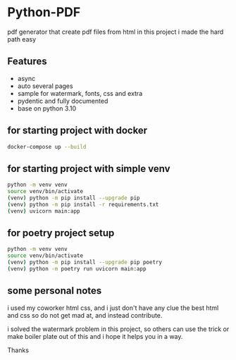 # Python-PDF

pdf generator that create pdf files from html
in this project i made the hard path easy

## Features

- async
- auto several pages
- sample for watermark, fonts, css and extra
- pydentic and fully documented
- base on python 3.10

## for starting project with docker

```bash
docker-compose up --build
```

## for starting project with simple venv

```bash
python -m venv venv
source venv/bin/activate
(venv) python -m pip install --upgrade pip
(venv) python -m pip install -r requirements.txt
(venv) uvicorn main:app
```

## for poetry project setup

```bash
python -m venv venv
source venv/bin/activate
(venv) python -m pip install --upgrade pip poetry
(venv) python -m poetry run uvicorn main:app
```

## some personal notes

i used my coworker html css, and i just don't have any clue the best html and css
so do not get mad at, and instead contribute.

i solved the watermark problem in this project, so others can use the trick or make boiler plate out of this
and i hope it helps you in a way.

Thanks
